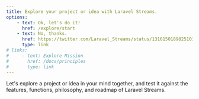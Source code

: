 ```yaml
---
title: Explore your project or idea with Laravel Streams.
options:
    - text: Ok, let's do it!
      href: /explore/start
    - text: No, thanks.
      href: https://twitter.com/Laravel_Streams/status/1316150189825101824
      type: link
# links:
#     - text: Explore Mission
#       href: /docs/principles
#       type: link
---
```


Let's explore a project or idea in your mind together, and test it against the features, functions, philosophy, and roadmap of Laravel Streams.
